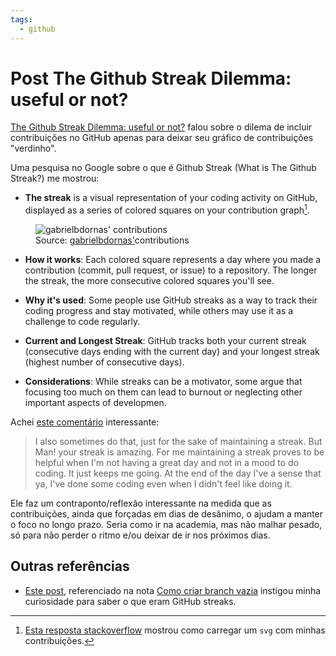 ```yaml
---
tags:
  - github
---
```


# Post The Github Streak Dilemma: useful or not?

[The Github Streak Dilemma: useful or not?](https://dev.to/albertomontalesi/the-github-streak-dilemma-useful-or-not-nl1) falou sobre o dilema de incluir contribuições no GitHub apenas para deixar seu gráfico de contribuições "verdinho".

Uma pesquisa no Google sobre o que é Github Streak (What is The Github Streak?) me mostrou:

- **The streak** is a visual representation of your coding activity on GitHub, displayed as a series of colored squares on your contribution graph[^1].


<figure>
  <img src="https://ghchart.rshah.org/gabrielbdornas" alt="gabrielbdornas' contributions">
  <figcaption>Source: <a href="https://github.com/gabrielbdornas#:~:text=2%2C236-,contributions,-in%20the%20last">gabrielbdornas'</a>contributions</figcaption>
</figure>


- **How it works**: Each colored square represents a day where you made a contribution (commit, pull request, or issue) to a repository. The longer the streak, the more consecutive colored squares you'll see.

- **Why it's used**: Some people use GitHub streaks as a way to track their coding progress and stay motivated, while others may use it as a challenge to code regularly.

- **Current and Longest Streak**: GitHub tracks both your current streak (consecutive days ending with the current day) and your longest streak (highest number of consecutive days).

- **Considerations**: While streaks can be a motivator, some argue that focusing too much on them can lead to burnout or neglecting other important aspects of developmen.

Achei [este comentário](https://dev.to/albertomontalesi/the-github-streak-dilemma-useful-or-not-nl1#comment-id7d) interessante:

> I also sometimes do that, just for the sake of maintaining a streak. But Man! your streak is amazing. For me maintaining a streak proves to be helpful when I'm not having a great day and not in a mood to do coding. It just keeps me going. At the end of the day I've a sense that ya, I've done some coding even when I didn't feel like doing it.

Ele faz um contraponto/reflexão interessante na medida que as contribuições, ainda que forçadas em dias de desânimo, o ajudam a manter o foco no longo prazo.
Seria como ir na academia, mas não malhar pesado, só para não perder o ritmo e/ou deixar de ir nos próximos dias.

## Outras referências

- [Este post](https://graphite.dev/guides/empty-commit), referenciado na nota [Como criar branch vazia](./20250313_como_criar_commit_vazio.md) instigou minha curiosidade para saber o que eram GitHub streaks.

[^1]: [Esta resposta stackoverflow](https://stackoverflow.com/a/66599914/11755155) mostrou como carregar um `svg` com minhas contribuições.
